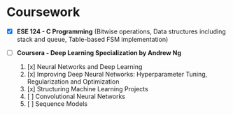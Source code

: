 # Coursework

- [x] **ESE 124 - C Programming** (Bitwise operations, Data structures including stack and queue, Table-based FSM implementation)

- [ ] **Coursera - Deep Learning Specialization by Andrew Ng**
  1. [x] Neural Networks and Deep Learning
  2. [x] Improving Deep Neural Networks: Hyperparameter Tuning, Regularization and Optimization
  3. [x] Structuring Machine Learning Projects
  4. [ ] Convolutional Neural Networks
  5. [ ] Sequence Models
